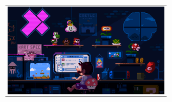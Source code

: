 <table>
	<tr>
	  <td><img src="1.gif" width="600" height="auto"/></td>
	</tr>
</table>
<!--
**RSYR1906/RSYR1906** is a ✨ _special_ ✨ repository because its `README.md` (this file) appears on your GitHub profile.

